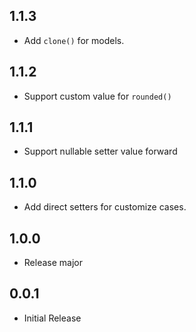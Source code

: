 ## 1.1.3

* Add `clone()` for models.

## 1.1.2

* Support custom value for `rounded()`

## 1.1.1

* Support nullable setter value forward

## 1.1.0

* Add direct setters for customize cases.

## 1.0.0

* Release major

## 0.0.1

* Initial Release
